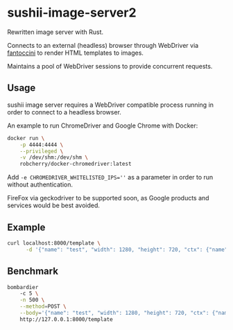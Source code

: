 # sushii-image-server2

Rewritten image server with Rust.

Connects to an external (headless) browser through WebDriver via
[fantoccini](https://github.com/jonhoo/fantoccini) to render HTML templates to
images.

Maintains a pool of WebDriver sessions to provide concurrent requests.

## Usage

sushii image server requires a WebDriver compatible process running in order
to connect to a headless browser.

An example to run ChromeDriver and Google Chrome with Docker:

```bash
docker run \
    -p 4444:4444 \
    --privileged \
    -v /dev/shm:/dev/shm \
    robcherry/docker-chromedriver:latest
```

Add `-e CHROMEDRIVER_WHITELISTED_IPS=''` as a parameter in order to run without
authentication.

FireFox via geckodriver to be supported soon, as Google products and services
would be best avoided.

## Example

```bash
curl localhost:8000/template \
      -d '{"name": "test", "width": 1280, "height": 720, "ctx": {"name": "Bob", "age": 30 }}' > image.png
```

## Benchmark

```bash
bombardier
    -c 5 \
    -n 500 \
    --method=POST \
    --body='{"name": "test", "width": 1280, "height": 720, "ctx": {"name": "Bob", "age": 30 }}' \
    http://127.0.0.1:8000/template
```


